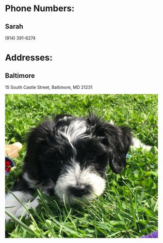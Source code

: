    
# Phone Numbers:

Sarah
------------------------------------------------
(914) 391-6274


# Addresses:

Baltimore
------------------------------------------------
15 South Castle Street, Baltimore, MD 21231

<img src="Hazel-3.jpeg" alt="hi" class="inline"/>

